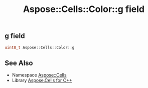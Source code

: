﻿---
title: Aspose::Cells::Color::g field
linktitle: g
second_title: Aspose.Cells for C++ API Reference
description: 'How to use g field of Aspose::Cells::Color class in C++.'
type: docs
weight: 14400
url: /cpp/aspose.cells/color/g/
---
## g field




```cpp
uint8_t Aspose::Cells::Color::g
```

## See Also

* Namespace [Aspose::Cells](../../)
* Library [Aspose.Cells for C++](../../../)

